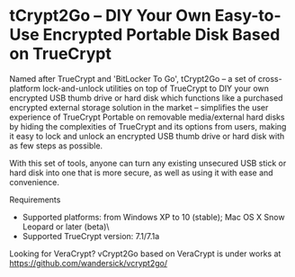 # tCrypt2Go – DIY Your Own Easy-to-Use Encrypted Portable Disk Based on TrueCrypt
Named after TrueCrypt and 'BitLocker To Go', tCrypt2Go – a set of cross-platform lock-and-unlock utilities on top of TrueCrypt to DIY your own encrypted USB thumb drive or hard disk which functions like a purchased encrypted external storage solution in the market – simplifies the user experience of TrueCrypt Portable on removable media/external hard disks by hiding the complexities of TrueCrypt and its options from users, making it easy to lock and unlock an encrypted USB thumb drive or hard disk with as few steps as possible.

With this set of tools, anyone can turn any existing unsecured USB stick or hard disk into one that is more secure, as well as using it with ease and convenience.

Requirements
* Supported platforms: from Windows XP to 10 (stable); Mac OS X Snow Leopard or later (beta)\
* Supported TrueCrypt version: 7.1/7.1a

Looking for VeraCrypt? vCrypt2Go based on VeraCrypt is under works at https://github.com/wandersick/vcrypt2go/
